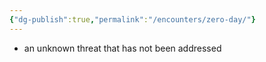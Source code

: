 ```yaml
---
{"dg-publish":true,"permalink":"/encounters/zero-day/"}
---
```


- an unknown threat that has not been addressed